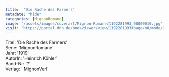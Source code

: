 ```yaml
---
title:  'Die Rache des Farmers'
metadate: "hide"
categories: [MignonRomane]
image: '/assets/images/coverart/Mignon-Romane/1192281993_00000010.jpg'
visit: 'https://portal.dnb.de/bookviewer/view/1192281993#page/n0/mode/2up'
---
```

Titel: 'Die Rache des Farmers' <br>
Serie: 'MignonRomane' <br>
Jahr: '1919' <br>
AutorIn: 'Heinrich Köhler' <br>
Band-Nr: '?' <br>
Verlag: ' MignonVerl'